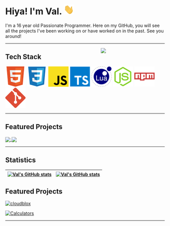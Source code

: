 
<h1> Hiya! I'm Val.  <img width="32px" height="32px" src="assets/wave.gif"/> </h1>

<p>I'm a 16 year old Passionate Programmer. Here on my GitHub, you will see all the projects I've been working on or have worked on in the past. See you around!</p>

---

<a href="https://discord.com/users/318423524807016448"> <img width="40%" src="https://lanyard.cnrad.dev/api/318423524807016448?bg=5865F2" align="right" /> </a>

## Tech Stack

![HTML](assets/html.png) ![CSS](assets/css.png) ![JavaScript](assets/javascript.png) ![TypeScript](assets/typescript.png) ![Lua](assets/lua.png) ![Node.js](assets/nodejs.png) ![NPM](assets/npm.png) ![Git](assets/git.png)

---

## Featured Projects

<a href="https://github.com/ValiantWind/cloudblox">
  <img align="center" src="https://github-readme-stats-valiantwind.vercel.app/api/pin/?username=ValiantWind&repo=cloudblox&theme=dark&show_owner=true" />
</a>
<a href="https://github.com/ValiantWind/Calculators">
  <img align="center" src="https://github-readme-stats-valiantwind.vercel.app/api/pin/?username=ValiantWind&repo=Calculators&theme=dark&show_owner=true" />
</a>

---

## Statistics

| <a href="https://github.com/anuraghazra/github-readme-stats"><img src="https://github-readme-stats-valiantwind.vercel.app/api?username=ValiantWind&show_icons=true&theme=dark&ring_color=2AB0FE&count_private=true&include_all_commits=true&hide_border=true" alt="Val's GitHub stats" align="center" /></a> | <a href="https://github.com/anuraghazra/github-readme-stats"><img src="https://github-readme-stats-valiantwind.vercel.app/api/top-langs?username=ValiantWind&theme=dark&count_private=true&exclude_repo=github-readme-stats&layout=compact&langs_count=10&hide_border=true&hide=nix,shell" alt="Val's GitHub stats" align="center" /></a> |
| ----------------------------------------------------------------------------------------------------------------------------------------------------------------------------------------------------------------------------------------------------------------------------------------------------- | ----------------------------------------------------------------------------------------------------------------------------------------------------------------------------------------------------------------------------------------------------------------------------------------------------------------------- |


## Featured Projects

[![cloudblox](https://github-readme-stats-valiantwind.vercel.app/api/pin/?username=ValiantWind&repo=cloudblox&theme=dark&show_owner=true)](https://github.com/ValiantWind/cloudblox)

[![Calculators](https://github-readme-stats-valiantwind.vercel.app/api/pin/?username=ValiantWind&repo=Calculators&theme=dark&show_owner=true)](https://github.com/ValiantWind/Calculators)

***
